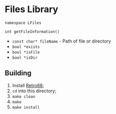 Files Library
=============

`namespace LFiles`

`int getFileInformation()`

- `const char* fileName` - Path of file or directory
- `bool *exists`
- `bool *isFile`
- `bool *isDir`

Building
--------

1. Install [Retro68](https://github.com/autc04/Retro68);
2. `cd` into this directory;
3. `make clean`
4. `make`
5. `make install`